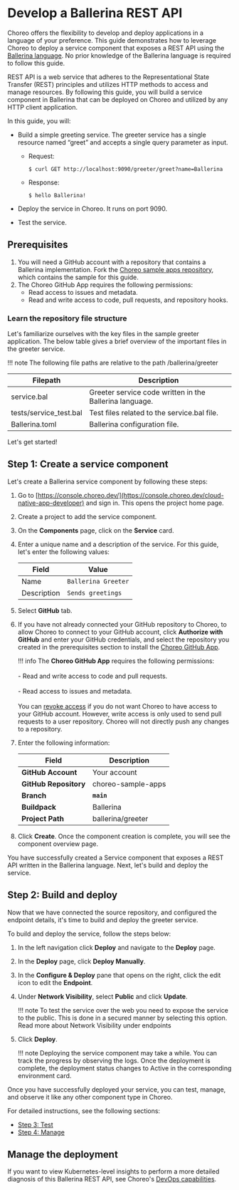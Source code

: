 # Develop a Ballerina REST API

Choreo offers the flexibility to develop and deploy applications in a language of your preference. This guide demonstrates how to leverage Choreo to deploy a service component that exposes a REST API using the [Ballerina language](https://ballerina.io/). No prior knowledge of the Ballerina language is required to follow this guide. 

REST API is a web service that adheres to the Representational State Transfer (REST) principles and utilizes HTTP methods to access and manage resources. By following this guide, you will build a service component in Ballerina that can be deployed on Choreo and utilized by any HTTP client application.

In this guide, you will:

- Build a simple greeting service. The greeter service has a single resource named “greet” and accepts a single query parameter as input.
    - Request:

        `$ curl GET http://localhost:9090/greeter/greet?name=Ballerina`

    - Response:

        `$ hello Ballerina!`

- Deploy the service in Choreo. It runs on port 9090.
- Test the service.

## Prerequisites

1. You will need a GitHub account with a repository that contains a Ballerina implementation. Fork the [Choreo sample apps repository](https://github.com/wso2/choreo-sample-apps/), which contains the sample for this guide.
2. The Choreo GitHub App requires the following permissions:
    - Read access to issues and metadata.
    - Read and write access to code, pull requests, and repository hooks.

### Learn the repository file structure

Let's familiarize ourselves with the key files in the sample greeter application. The below table gives a brief overview of the important files in the greeter service.

!!! note 
    The following file paths are relative to the path <sample-repository-dir>/ballerina/greeter

|Filepath                 |Description                                                                   |
|-------------------------|------------------------------------------------------------------------------|
| service.bal             | Greeter service code written in the Ballerina language.                          |
| tests/service_test.bal  | Test files related to the service.bal file.                                  |
| Ballerina.toml          | Ballerina configuration file.                                                |

Let's get started!

## Step 1: Create a service component

Let's create a Ballerina service component by following these steps:

1. Go to [https://console.choreo.dev/](https://console.choreo.dev/cloud-native-app-developer) and sign in. This opens the project home page.
2. Create a project to add the service component. 
3. On the **Components** page, click on the **Service** card.
4. Enter a unique name and a description of the service. For this guide, let's enter the following values:

    |Field          |     Value              |
    |---------------|------------------------|
    |Name           | `Ballerina Greeter`    |
    |Description    | `Sends greetings`      |

5. Select **GitHub** tab.
6. If you have not already connected your GitHub repository to Choreo, to allow Choreo to connect to your GitHub account, click **Authorize with GitHub** and enter your GitHub credentials, and select the repository you created in the prerequisites section to install the [Choreo GitHub App](https://github.com/marketplace/choreo-apps).

    !!! info
         The **Choreo GitHub App** requires the following permissions:<br/><br/>- Read and write access to code and pull requests.<br/><br/>- Read access to issues and metadata.<br/><br/>You can [revoke access](https://docs.github.com/en/authentication/keeping-your-account-and-data-secure/reviewing-your-authorized-integrations#reviewing-your-authorized-github-apps) if you do not want Choreo to have access to your GitHub account. However, write access is only used to send pull requests to a user repository. Choreo will not directly push any changes to a repository.

7. Enter the following information:

    | **Field**             | **Description**    |
    |-----------------------|--------------------|
    | **GitHub Account**    | Your account       |
    | **GitHub Repository** | choreo-sample-apps |
    | **Branch**            | **`main`**         |
    | **Buildpack**      | Ballerina          |
    | **Project Path**      | ballerina/greeter  |
  
8. Click **Create**. Once the component creation is complete, you will see the component overview page.

You have successfully created a Service component that exposes a REST API written in the Ballerina language. Next, let's build and deploy the service.

## Step 2: Build and deploy

Now that we have connected the source repository, and configured the endpoint details, it's time to build and deploy the greeter service.

To build and deploy the service, follow the steps below:

1. In the left navigation click **Deploy** and navigate to the **Deploy** page.
2. In the **Deploy** page, click **Deploy Manually**.
3. In the **Configure & Deploy** pane that opens on the right, click the edit icon to edit the **Endpoint**.

4. Under **Network Visibility**, select **Public** and click **Update**.
   
    !!! note
        To test the service over the web you need to expose the service to the public. This is done in a secured manner by selecting this option. Read more about Network Visibility under endpoints

5. Click **Deploy**.

    !!! note
        Deploying the service component may take a while. You can track the progress by observing the logs. Once the deployment is complete, the deployment status changes to Active in the corresponding environment card.

Once you have successfully deployed your service, you can test, manage, and observe it like any other component type in Choreo.

For detailed instructions, see the following sections:

- [Step 3: Test](https://wso2.com/choreo/docs/test/invoke-apis-via-console/)
- [Step 4: Manage](https://wso2.com/choreo/docs/manage/api-management/)

## Manage the deployment

If you want to view Kubernetes-level insights to perform a more detailed diagnosis of this Ballerina REST API, see Choreo's [DevOps capabilities](https://wso2.com/choreo/docs/devops-and-ci-cd/builds-and-deployments/).


